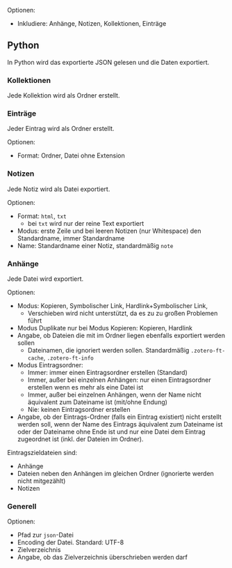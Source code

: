 
Optionen:

- Inkludiere: Anhänge, Notizen, Kollektionen, Einträge

## Python

In Python wird das exportierte JSON gelesen und die Daten exportiert.

### Kollektionen

Jede Kollektion wird als Ordner erstellt.

### Einträge

Jeder Eintrag wird als Ordner erstellt.

Optionen:

- Format: Ordner, Datei ohne Extension

### Notizen

Jede Notiz wird als Datei exportiert.

Optionen:

- Format: `html`, `txt`
  - bei `txt` wird nur der reine Text exportiert
- Modus: erste Zeile und bei leeren Notizen (nur Whitespace) den Standardname, immer Standardname
- Name: Standardname einer Notiz, standardmäßig `note`

### Anhänge

Jede Datei wird exportiert.

Optionen:

- Modus: Kopieren, Symbolischer Link, Hardlink+Symbolischer Link,
  - Verschieben wird nicht unterstützt, da es zu zu großen Problemen führt
- Modus Duplikate nur bei Modus Kopieren: Kopieren, Hardlink
- Angabe, ob Dateien die mit im Ordner liegen ebenfalls exportiert werden sollen
  - Dateinamen, die ignoriert werden sollen. Standardmäßig `.zotero-ft-cache`, `.zotero-ft-info`
- Modus Eintragsordner:
  - Immer: immer einen Eintragsordner erstellen (Standard)
  - Immer, außer bei einzelnen Anhängen: nur einen Eintragsordner erstellen wenn es mehr als eine Datei ist
  - Immer, außer bei einzelnen Anhängen, wenn der Name nicht äquivalent zum Dateiname ist (mit/ohne Endung)
  - Nie: keinen Eintragsordner erstellen
- Angabe, ob der Eintrags-Ordner (falls ein Eintrag existiert) nicht erstellt werden soll, wenn der Name des Eintrags äquivalent zum Dateiname ist oder der Dateiname ohne Ende ist und nur eine Datei dem Eintrag zugeordnet ist (inkl. der Dateien im Ordner).

Eintragszieldateien sind:

- Anhänge
- Dateien neben den Anhängen im gleichen Ordner (ignorierte werden nicht mitgezählt)
- Notizen

### Generell

Optionen:

- Pfad zur `json`-Datei
- Encoding der Datei. Standard: UTF-8
- Zielverzeichnis
- Angabe, ob das Zielverzeichnis überschrieben werden darf
